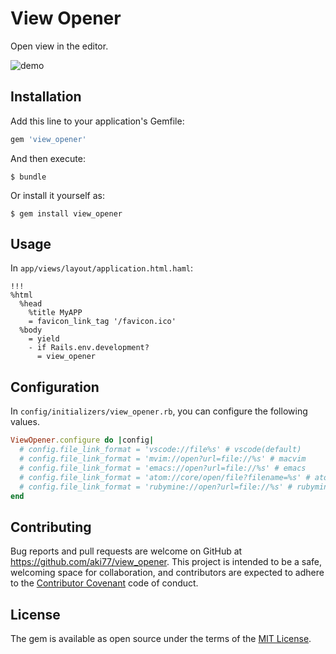 # View Opener

Open view in the editor.

![demo](https://i.gyazo.com/a8c91867a7f74da9c4f6601dd6bd94ba.png)

## Installation

Add this line to your application's Gemfile:

```ruby
gem 'view_opener'
```

And then execute:

    $ bundle

Or install it yourself as:

    $ gem install view_opener

## Usage

In `app/views/layout/application.html.haml`:

```haml
!!!
%html
  %head
    %title MyAPP
    = favicon_link_tag '/favicon.ico'
  %body
    = yield
    - if Rails.env.development?
      = view_opener
```

## Configuration

In `config/initializers/view_opener.rb`, you can configure the following values.

```ruby
ViewOpener.configure do |config|
  # config.file_link_format = 'vscode://file%s' # vscode(default)
  # config.file_link_format = 'mvim://open?url=file://%s' # macvim
  # config.file_link_format = 'emacs://open?url=file://%s' # emacs
  # config.file_link_format = 'atom://core/open/file?filename=%s' # atom
  # config.file_link_format = 'rubymine://open?url=file://%s' # rubymine
end
```

## Contributing

Bug reports and pull requests are welcome on GitHub at https://github.com/aki77/view_opener. This project is intended to be a safe, welcoming space for collaboration, and contributors are expected to adhere to the [Contributor Covenant](http://contributor-covenant.org) code of conduct.

## License

The gem is available as open source under the terms of the [MIT License](https://opensource.org/licenses/MIT).
